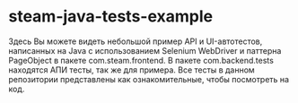 # steam-java-tests-example

Здесь Вы можете видеть небольшой пример API и UI-автотестов, написанных на Java с использованием Selenium WebDriver и паттерна PageObject в пакете com.steam.frontend. В пакете com.backend.tests находятся АПИ тесты, так же для примера. Все тесты в данном репозитории представлены как ознакомительные, чтобы посмотреть на код.
